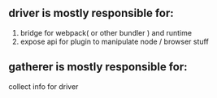## driver is mostly responsible for:

1. bridge for webpack( or other bundler ) and runtime
2. expose api for plugin to manipulate node / browser stuff

## gatherer is mostly responsible for:

collect info for driver
